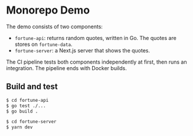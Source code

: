 # Monorepo Demo

The demo consists of two components:

- `fortune-api`: returns random quotes, written in Go. The quotes are stores on `fortune-data`.
- `fortune-server`: a Next.js server that shows the quotes.

The CI pipeline tests both components independently at first, then runs an integration. The pipeline ends with Docker builds.

## Build and test

```bash
$ cd fortune-api
$ go test ./...
$ go build .
```

```bash
$ cd fortune-server
$ yarn dev
```


